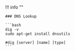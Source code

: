 !!! info ""

    ### DNS Lookup

    ```bash
    dig -v
    sudo apt-get install dnsutils

    #dig [server] [name] [type]
    ```
